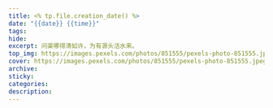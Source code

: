 ```yaml
---
title: <% tp.file.creation_date() %>
date: "{{date}} {{time}}"
tags: 
hide: 
excerpt: 问渠哪得清如许，为有源头活水来。
top_img: https://images.pexels.com/photos/851555/pexels-photo-851555.jpeg
cover: https://images.pexels.com/photos/851555/pexels-photo-851555.jpeg
archive: 
sticky: 
categories: 
description:
---
```

